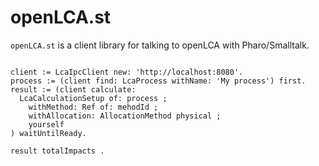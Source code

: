 # openLCA.st

`openLCA.st` is a client library for talking to openLCA with Pharo/Smalltalk.

```st

client := LcaIpcClient new: 'http://localhost:8080'.
process := (client find: LcaProcess withName: 'My process') first.
result := (client calculate:
  LcaCalculationSetup of: process ;
    withMethod: Ref of: mehodId ;
    withAllocation: AllocationMethod physical ;
    yourself
) waitUntilReady.

result totalImpacts .

```
